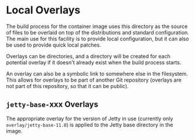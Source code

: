 # Local Overlays

The build process for the container image uses this directory as the source of
files to be overlaid on top of the distributions and standard configuration.
The main use for this facility is to provide local configuration, but it can also
be used to provide quick local patches.

Overlays can be directories, and a directory will be created for each potential
overlay if it doesn't already exist when the build process starts.

An overlay can also be a symbolic link to somewhere else in the filesystem.
This allows for overlays to be part of another Git repository (overlays are
not part of this repository, so that it can be public).

## `jetty-base-`xxx Overlays

The appropriate overlay for the version of Jetty in use
(currently only `overlay/jetty-base-11.0`)
is applied to the Jetty base directory in the image.
